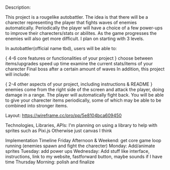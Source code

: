 Description:

This project is a rougelike autobattler. The idea is that there will be a charecter representing the player that fights waves of enemies automatically. Periodically the player will have a choice of a few power-ups to improve their charecters/stats or abilites. As the game progresses the enemies will also get more difficult. I plan on starting with 3 levels.

In autobattler(official name tbd), users will be able to:

{ 4-6 core features or functionalities of your project }
choose between items/upgrades
speed up time
examine the current stats/items of your charecter
Final boss after a certain amount of waves
In addition, this project will include:

{ 2-4 other aspects of your project, including instructions & README }
enemies come from the right side of the screen and attack the player, doing damage in a range. The player will automatically fight back. You will be able to give your charecter items periodically, some of which may be able to be combined into stronger items.

Layout:
https://wireframe.cc/pro/pp/5e8104bca609450

Technologies, Libraries, APIs:
I'm planning on using a library to help with sprites such as Pixi.js
Otherwise just canvas I think

Implementation Timeline
Friday Afternoon & Weekend: get core game loop running (enemies spawn and fight the charecter)
Monday: Add/animate sprites
Tuesday: add power ups
Wednesday: Add stuff like interface, instructions, link to my website, fastforward button, maybe sounds if I have time
Thursday Morning: polish and finalize